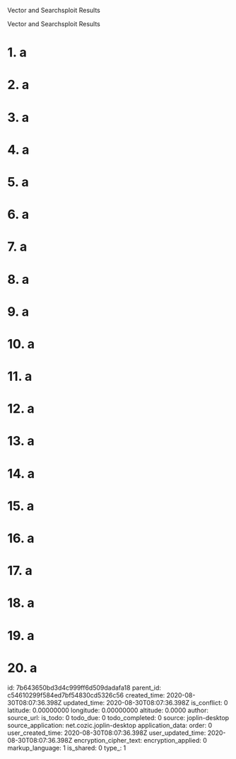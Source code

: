 Vector and Searchsploit Results

Vector and Searchsploit Results

# 1. a
# 2. a
# 3. a
# 4. a
# 5. a
# 6. a
# 7. a
# 8. a
# 9. a
# 10. a
# 11. a
# 12. a
# 13. a
# 14. a
# 15. a
# 16. a
# 17. a
# 18. a
# 19. a
# 20. a

id: 7b643650bd3d4c999ff6d509dadafa18
parent_id: c54610299f584ed7bf54830cd5326c56
created_time: 2020-08-30T08:07:36.398Z
updated_time: 2020-08-30T08:07:36.398Z
is_conflict: 0
latitude: 0.00000000
longitude: 0.00000000
altitude: 0.0000
author: 
source_url: 
is_todo: 0
todo_due: 0
todo_completed: 0
source: joplin-desktop
source_application: net.cozic.joplin-desktop
application_data: 
order: 0
user_created_time: 2020-08-30T08:07:36.398Z
user_updated_time: 2020-08-30T08:07:36.398Z
encryption_cipher_text: 
encryption_applied: 0
markup_language: 1
is_shared: 0
type_: 1